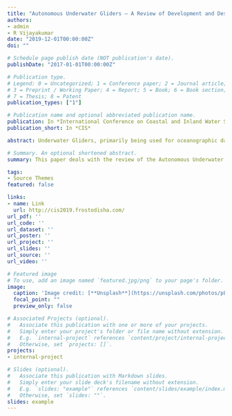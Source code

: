 ```yaml
---
title: "Autonomous Underwater Gliders – A Review of Development and Design and a Proposed Model for Virtual Mooring"
authors:
- admin
- R Vijayakumar
date: "2019-12-01T00:00:00Z"
doi: ""

# Schedule page publish date (NOT publication's date).
publishDate: "2017-01-01T00:00:00Z"

# Publication type.
# Legend: 0 = Uncategorized; 1 = Conference paper; 2 = Journal article;
# 3 = Preprint / Working Paper; 4 = Report; 5 = Book; 6 = Book section;
# 7 = Thesis; 8 = Patent
publication_types: ["1"]

# Publication name and optional abbreviated publication name.
publication: In *International Conference on Coastal and Inland Water Systems*
publication_short: In *CIS*

abstract: Underwater Gliders, primarily being used for oceanographic data collection, are a unique set of hull-forms traversing the ocean without using a conventional propulsion mechanism. They instead depend on buoyancy coupled with mass actuators which result in special maneuvering characteristics. Thus, they perform distinctive attitudes of motion such as saw-tooth and spiral maneuvers for lateral and longitudinal plane movements respectively. This paper deals with the review of the Autonomous Underwater gliders (AUGs) over the course of time with respect to the design and maneuvering attitudes produced, the hydrodynamics of the hull-forms evolved for particular design applications. A preliminary analysis of the gliders , both legacy (i.e., Slocum (Webb et al., 2001), Spray (Sherman et al., 2001) and Seaglider (Eriksen et al., 2001)) and modern XRay, ZRay (D Spain et al., 2005), Deep glider (Osse and Eriksen, 2007) and Sea-Explorer (Claustre et al., 2014) is undertaken to arrive at a model that can be used for virtual station keeping (Jenkins et. al., 2003) termed as Virtual Mooring (Nakamura et. al., 2013).

# Summary. An optional shortened abstract.
summary: This paper deals with the review of the Autonomous Underwater gliders (AUGs) over the course of time with respect to the design and maneuvering attitudes produced, the hydrodynamics of the hull-forms evolved for particular design applications

tags:
- Source Themes
featured: false

links:
- name: Link
  url: http://cis2019.frostodisha.com/
url_pdf: ''
url_code: ''
url_dataset: ''
url_poster: ''
url_project: ''
url_slides: ''
url_source: ''
url_video: ''

# Featured image
# To use, add an image named `featured.jpg/png` to your page's folder. 
image:
  caption: 'Image credit: [**Unsplash**](https://unsplash.com/photos/pLCdAaMFLTE)'
  focal_point: ""
  preview_only: false

# Associated Projects (optional).
#   Associate this publication with one or more of your projects.
#   Simply enter your project's folder or file name without extension.
#   E.g. `internal-project` references `content/project/internal-project/index.md`.
#   Otherwise, set `projects: []`.
projects:
- internal-project

# Slides (optional).
#   Associate this publication with Markdown slides.
#   Simply enter your slide deck's filename without extension.
#   E.g. `slides: "example"` references `content/slides/example/index.md`.
#   Otherwise, set `slides: ""`.
slides: example
---
```





